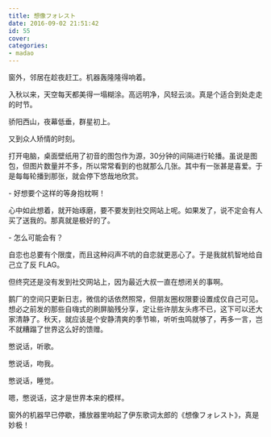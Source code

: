 ```yaml
---
title: 想像フォレスト
date: 2016-09-02 21:51:42
id: 55
cover: 
categories:
- madao
---
```


 窗外，邻居在趁夜赶工。机器轰隆隆得响着。

 入秋以来，天空每天都美得一塌糊涂。高远明净，风轻云淡。真是个适合到处走走的时节。

 骄阳西山，夜幕低垂，群星初上。

 又到众人矫情的时刻。

 打开电脑，桌面壁纸用了初音的图包作为源，30分钟的间隔进行轮播。虽说是图包，但图片数量并不多，所以常常看到的也就那么几张。其中有一张甚是喜爱。于是每每轮播到那张，就会停下悠哉地欣赏。

\- 好想要个这样的等身抱枕啊！

 心中如此想着，就开始琢磨，要不要发到社交网站上呢。如果发了，说不定会有人买了送我的。那真就是极好的了。

\- 怎么可能会有？

 自恋也总要有个限度，而且这种闷声不吭的自恋就更恶心了。于是我就机智地给自己立了反 FLAG。

 但终究还是没有发到社交网站上，因为最近大叔一直在想闭关的事啊。

 鹅厂的空间只更新日志，微信的话依然照常，但朋友圈权限要设置成仅自己可见。想必之前发的那些自嗨式的刷屏脑残分享，定让些许朋友头疼不已，这下可以还大家清静了。秋天，就应该是个安静清爽的季节嘛，听听虫鸣就够了，再多一言，岂不就糟蹋了世界这么好的馈赠。

 憋说话，听歌。

 憋说话，吻我。

 憋说话，睡觉。

 嗯，憋说话，这才是世界本来的模样。

 窗外的机器早已停歇，播放器里响起了伊东歌词太郎的《想像フォレスト》，真是妙极！
